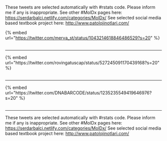

These tweets are selected automatically with #rstats code. Please inform me if any is inappropriate.
See other #MolDx pages here: https://serdarbalci.netlify.com/categories/MolDx/ 
See selected social media based textbook project here: http://www.patolojinotlari.com/

{% embed url="https://twitter.com/merva_st/status/1043214618846486529?s=20" %}<br>
<br>
<hr>
{% embed url="https://twitter.com/rovingatuscap/status/527245091170439168?s=20" %}<br>
<br>
<hr>
{% embed url="https://twitter.com/DNABARCODE/status/1235235549419646976?s=20" %}<br>
<br>
<hr>


These tweets are selected automatically with #rstats code. Please inform me if any is inappropriate.
See other #MolDx pages here: https://serdarbalci.netlify.com/categories/MolDx/ 
See selected social media based textbook project here: http://www.patolojinotlari.com/
